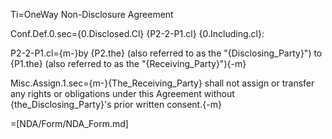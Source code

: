 Ti=OneWay Non-Disclosure Agreement

Conf.Def.0.sec={0.Disclosed.Cl} {P2-2-P1.cl} {0.Including.cl}:

P2-2-P1.cl={m-}by {P2.the} (also referred to as the "{Disclosing_Party}") to {P1.the} (also referred to as the "{Receiving_Party}"){-m}

Misc.Assign.1.sec={m-}{The_Receiving_Party} shall not assign or transfer any rights or obligations under this Agreement without {the_Disclosing_Party}'s prior written consent.{-m}

=[NDA/Form/NDA_Form.md]